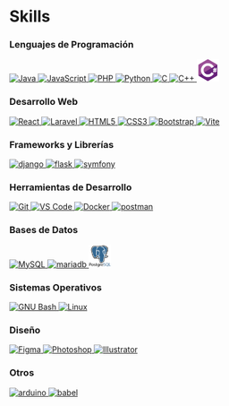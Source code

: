 <h1>Skills</h1>

<h3>Lenguajes de Programación</h3>
<p align="left" dir="auto" style="a{text-decoration: none;}">
  <span >
    <a href="https://www.oracle.com/java/" rel="nofollow">
      <img
        src="https://raw.githubusercontent.com/danielcranney/readme-generator/main/public/icons/skills/java-colored.svg"
        width="36"
        height="36"
        alt="Java"
        style="max-width: 100%"
      />
    </a>
  </span>
  <span style="text-decoration: none;">
    <a
      href="https://developer.mozilla.org/en-US/docs/Web/JavaScript"
      rel="nofollow"
    >
      <img
        src="https://raw.githubusercontent.com/danielcranney/readme-generator/main/public/icons/skills/javascript-colored.svg"
        width="36"
        height="36"
        alt="JavaScript"
        style="max-width: 100%"
      />
    </a>
  </span>
  <span style="text-decoration: none;">
    <a href="https://www.php.net/" rel="nofollow">
      <img
        src="https://raw.githubusercontent.com/danielcranney/readme-generator/main/public/icons/skills/php-colored.svg"
        width="36"
        height="36"
        alt="PHP"
        style="max-width: 100%"
      />
    </a>
  </span>
  <span style="text-decoration: none;">
    <a href="https://www.python.org/" rel="nofollow">
      <img
        src="https://raw.githubusercontent.com/danielcranney/readme-generator/main/public/icons/skills/python-colored.svg"
        width="36"
        height="36"
        alt="Python"
        style="max-width: 100%"
      />
    </a>
  </span>
  <span style="text-decoration: none;">
    <a
      href="https://docs.microsoft.com/en-us/cpp/?view=msvc-170"
      target="_blank"
      rel="noreferrer"
    >
      <img
        src="https://raw.githubusercontent.com/danielcranney/readme-generator/main/public/icons/skills/c-colored.svg"
        width="36"
        height="36"
        alt="C"
      />
    </a>
  </span>
  <span style="text-decoration: none;">
    <a
      href="https://docs.microsoft.com/en-us/cpp/?view=msvc-170"
      target="_blank"
      rel="noreferrer"
    >
      <img
        src="https://raw.githubusercontent.com/danielcranney/readme-generator/main/public/icons/skills/cplusplus-colored.svg"
        width="36"
        height="36"
        alt="C++"
      />
    </a>
  </span>
  <span style="text-decoration: none;">
    <a href="https://www.w3schools.com/cs/" target="_blank" rel="noreferrer">
      <img
        src="https://raw.githubusercontent.com/devicons/devicon/master/icons/csharp/csharp-original.svg"
        alt="csharp"
        width="40"
        height="40"
      />
    </a>
  </span>
</p>

<h3>Desarrollo Web</h3>
<p align="left" dir="auto">
  <span style="text-decoration: none;">
    <a href="https://reactjs.org/" rel="nofollow">
      <img
        src="https://raw.githubusercontent.com/danielcranney/readme-generator/main/public/icons/skills/react-colored.svg"
        width="36"
        height="36"
        alt="React"
        style="max-width: 100%"
      />
    </a>
  </span>
  <span style="text-decoration: none;">
    <a href="https://laravel.com/" rel="nofollow">
      <img
        src="https://raw.githubusercontent.com/danielcranney/readme-generator/main/public/icons/skills/laravel-colored.svg"
        width="36"
        height="36"
        alt="Laravel"
        style="max-width: 100%"
      />
    </a>
  </span>
  <span style="text-decoration: none;">
    <a
      href="https://developer.mozilla.org/en-US/docs/Glossary/HTML5"
      rel="nofollow"
    >
      <img
        src="https://raw.githubusercontent.com/danielcranney/readme-generator/main/public/icons/skills/html5-colored.svg"
        width="36"
        height="36"
        alt="HTML5"
        style="max-width: 100%"
      />
    </a>
  </span>
  <span style="text-decoration: none;">
    <a href="https://www.w3.org/TR/CSS/#css" rel="nofollow">
      <img
        src="https://raw.githubusercontent.com/danielcranney/readme-generator/main/public/icons/skills/css3-colored.svg"
        width="36"
        height="36"
        alt="CSS3"
        style="max-width: 100%"
      />
    </a>
  </span>
  <span style="text-decoration: none;">
    <a href="https://getbootstrap.com/" rel="nofollow">
      <img
        src="https://raw.githubusercontent.com/danielcranney/readme-generator/main/public/icons/skills/bootstrap-colored.svg"
        width="36"
        height="36"
        alt="Bootstrap"
        style="max-width: 100%"
      />
    </a>
  </span>
  <span style="text-decoration: none;">
    <a href="https://vitejs.dev/" rel="nofollow">
      <img
        src="https://raw.githubusercontent.com/danielcranney/readme-generator/main/public/icons/skills/vite-colored.svg"
        width="36"
        height="36"
        alt="Vite"
        style="max-width: 100%"
      />
    </a>
  </span>
</p>

<h3>Frameworks y Librerías</h3>
<p align="left" dir="auto">
  <span style="text-decoration: none;">
    <a href="https://www.djangoproject.com/" target="_blank" rel="noreferrer">
      <img
        src="https://cdn.worldvectorlogo.com/logos/django.svg"
        alt="django"
        width="40"
        height="40"
      />
    </a>
  </span>
  <span style="text-decoration: none;">
    <a
      href="https://flask.palletsprojects.com/"
      target="_blank"
      rel="noreferrer"
    >
      <img
        src="https://www.vectorlogo.zone/logos/pocoo_flask/pocoo_flask-icon.svg"
        alt="flask"
        width="40"
        height="40"
      />
    </a>
  </span>
  <span style="text-decoration: none;">
    <a href="https://symfony.com" target="_blank" rel="noreferrer">
      <img
        src="https://symfony.com/logos/symfony_black_03.svg"
        alt="symfony"
        width="40"
        height="40"
      />
    </a>
  </span>
</p>

<h3>Herramientas de Desarrollo</h3>
<p align="left" dir="auto">
  <span style="text-decoration: none;">
    <a href="https://git-scm.com/" rel="nofollow">
      <img
        src="https://raw.githubusercontent.com/danielcranney/readme-generator/main/public/icons/skills/git-colored.svg"
        width="36"
        height="36"
        alt="Git"
        style="max-width: 100%"
      />
    </a>
  </span>
  <span style="text-decoration: none;">
    <a href="https://www.visualstudiocode.com" rel="nofollow">
      <img
        src="https://raw.githubusercontent.com/danielcranney/readme-generator/main/public/icons/skills/visualstudiocode.svg"
        width="36"
        height="36"
        alt="VS Code"
        style="max-width: 100%"
      />
    </a>
  </span>
  <span style="text-decoration: none;">
    <a href="https://www.docker.com/" rel="nofollow">
      <img
        src="https://raw.githubusercontent.com/danielcranney/readme-generator/main/public/icons/skills/docker-colored.svg"
        width="36"
        height="36"
        alt="Docker"
        style="max-width: 100%"
      />
    </a>
  </span>
  <span style="text-decoration: none;">
    <a href="https://postman.com" target="_blank" rel="noreferrer">
      <img
        src="https://www.vectorlogo.zone/logos/getpostman/getpostman-icon.svg"
        alt="postman"
        width="40"
        height="40"
      />
    </a>
  </span>
</p>

<h3>Bases de Datos</h3>
<p align="left" dir="auto">
  <span style="text-decoration: none;">
    <a href="https://www.mysql.com/" rel="nofollow">
      <img
        src="https://raw.githubusercontent.com/danielcranney/readme-generator/main/public/icons/skills/mysql-colored.svg"
        width="36"
        height="36"
        alt="MySQL"
        style="max-width: 100%"
      />
    </a>
  </span>
  <span style="text-decoration: none;">
    <a href="https://mariadb.org/" target="_blank" rel="noreferrer">
      <img
        src="https://www.vectorlogo.zone/logos/mariadb/mariadb-icon.svg"
        alt="mariadb"
        width="40"
        height="40"
      />
    </a>
  </span>
  <span style="text-decoration: none;">
    <a href="https://www.postgresql.org" target="_blank" rel="noreferrer">
      <img
        src="https://raw.githubusercontent.com/devicons/devicon/master/icons/postgresql/postgresql-original-wordmark.svg"
        alt="postgresql"
        width="40"
        height="40"
      />
    </a>
  </span>
</p>

<h3>Sistemas Operativos</h3>
<p align="left" dir="auto">
  <span style="text-decoration: none;">
    <a href="https://www.gnu.org/software/bash/" rel="nofollow">
      <img
        src="https://raw.githubusercontent.com/danielcranney/readme-generator/main/public/icons/skills/gnubash.svg"
        width="36"
        height="36"
        alt="GNU Bash"
        style="max-width: 100%"
      />
    </a>
  </span>
  <span style="text-decoration: none;">
    <a href="https://www.linux.org" rel="nofollow">
      <img
        src="https://raw.githubusercontent.com/danielcranney/readme-generator/main/public/icons/skills/linux-colored.svg"
        width="36"
        height="36"
        alt="Linux"
        style="max-width: 100%"
      />
    </a>
  </span>
</p>

<h3>Diseño</h3>
<p align="left" dir="auto">
  <span style="text-decoration: none;">
    <a href="https://www.figma.com/" rel="nofollow">
      <img
        src="https://raw.githubusercontent.com/danielcranney/readme-generator/main/public/icons/skills/figma-colored.svg"
        width="36"
        height="36"
        alt="Figma"
        style="max-width: 100%"
      />
    </a>
  </span>
  <span style="text-decoration: none;">
    <a href="https://www.adobe.com/uk/products/photoshop.html" rel="nofollow">
      <img
        src="https://raw.githubusercontent.com/danielcranney/readme-generator/main/public/icons/skills/photoshop-colored.svg"
        width="36"
        height="36"
        alt="Photoshop"
        style="max-width: 100%"
      />
    </a>
  </span>
  <span style="text-decoration: none;">
    <a
      href="/danielcranney/danielcranney/blob/main/adobe.com/uk/products/illustrator.html"
    >
      <img
        src="https://raw.githubusercontent.com/danielcranney/readme-generator/main/public/icons/skills/illustrator-colored.svg"
        width="36"
        height="36"
        alt="Illustrator"
        style="max-width: 100%"
      />
    </a>
  </span>
</p>

<h3>Otros</h3>
<p align="left" dir="auto">
  <span style="text-decoration: none;">
    <a href="https://www.arduino.cc/" target="_blank" rel="noreferrer">
      <img
        src="https://cdn.worldvectorlogo.com/logos/arduino-1.svg"
        alt="arduino"
        width="40"
        height="40"
      />
    </a>
  </span>
  <span style="text-decoration: none;">
    <a href="https://babeljs.io/" target="_blank" rel="noreferrer">
      <img
        src="https://www.vectorlogo.zone/logos/babeljs/babeljs-icon.svg"
        alt="babel"
        width="40"
        height="40"
      />
    </a>
  </span>
</p>

<!---
Fcojavier9/Fcojavier9 is a ✨ special ✨ repository because its `README.md` (this file) appears on your GitHub profile.
You can click the Preview link to take a look at your changes.
--->
